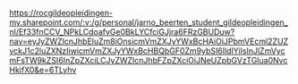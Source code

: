 https://rocgildeopleidingen-my.sharepoint.com/:v:/g/personal/jarno_beerten_student_gildeopleidingen_nl/Ef33fnCCV_NPkLCdoafvGe0BkLYCfciGJjra6FRzGBUDuw?nav=eyJyZWZlcnJhbEluZm8iOnsicmVmZXJyYWxBcHAiOiJPbmVEcml2ZUZvckJ1c2luZXNzIiwicmVmZXJyYWxBcHBQbGF0Zm9ybSI6IldlYiIsInJlZmVycmFsTW9kZSI6InZpZXciLCJyZWZlcnJhbFZpZXciOiJNeUZpbGVzTGlua0NvcHkifX0&e=6TLyhv
